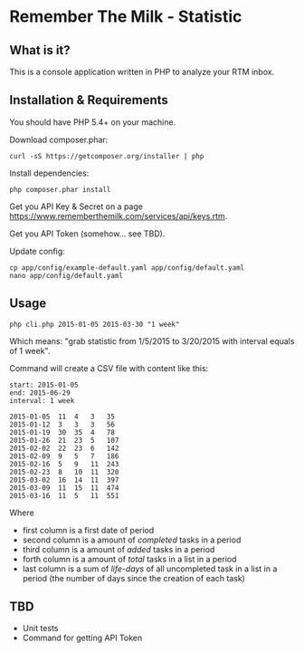 # Remember The Milk - Statistic

## What is it?

This is a console application written in PHP to analyze your RTM inbox.

## Installation & Requirements

You should have PHP 5.4+ on your machine.

Download composer.phar:

```
curl -sS https://getcomposer.org/installer | php
```

Install dependencies:

```
php composer.phar install
```

Get you API Key & Secret on a page https://www.rememberthemilk.com/services/api/keys.rtm.

Get you API Token (somehow... see TBD).

Update config:

```
cp app/config/example-default.yaml app/config/default.yaml
nano app/config/default.yaml
```

## Usage

```
php cli.php 2015-01-05 2015-03-30 "1 week"
````

Which means: "grab statistic from 1/5/2015 to 3/20/2015 with interval equals of 1 week".

Command will create a CSV file with content like this:

```
start: 2015-01-05
end: 2015-06-29
interval: 1 week

2015-01-05	11	4	3	35
2015-01-12	3	3	3	56
2015-01-19	30	35	4	78
2015-01-26	21	23	5	107
2015-02-02	22	23	6	142
2015-02-09	9	5	7	186
2015-02-16	5	9	11	243
2015-02-23	8	10	11	320
2015-03-02	16	14	11	397
2015-03-09	11	15	11	474
2015-03-16	11	5	11	551
```

Where
* first column is a first date of period
* second column is a amount of *completed* tasks in a period
* third column is a amount of *added* tasks in a period
* forth column is a amount of *total* tasks in a list in a period
* last column is a sum of *life-days* of all uncompleted task in a list in a period
(the number of days since the creation of each task)

## TBD

* Unit tests
* Command for getting API Token